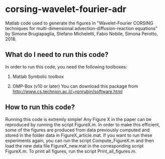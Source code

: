 # corsing-wavelet-fourier-adr

Matlab code used to generate the figures in "Wavelet-Fourier CORSING techniques for multi-dimensional advection-diffusion-reaction equations" by Simone Brugiapaglia, Stefano Micheletti, Fabio Nobile, Simona Perotto, 2018.

## What do I need to run this code?     

In order to run this code, you need the following toolboxes:

1. Matlab Symbolic toolbox

2. OMP-Box (v10 or later)
   You can download this package from 
   http://www.cs.technion.ac.il/~ronrubin/software.html

## How to run this code?                                

Running this code is extremly simple! Any Figure X in the paper can be reproduced by running the script FigureX.m. In order to make this efficient, some of the figures are produced from data previously computed and stored in the folder data in FigureX_article.mat. If you want to run these experiments again, you can run the script Compute_FigureX.m and then load the new data file FigureX_new.mat in the corresponding script FigureX.m. 
To print all figures, run the script Print_all_figures.m.
